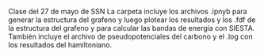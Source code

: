 Clase del 27 de mayo de SSN
La carpeta incluye los archivos .ipnyb para generar la estructura del grafeno y luego plotear los resultados y los .fdf de la estructura del grafeno y para calcular las bandas de energía con SIESTA. También incluye el archivo de pseudopotenciales del carbono y el .log con los resultados del hamiltoniano.
